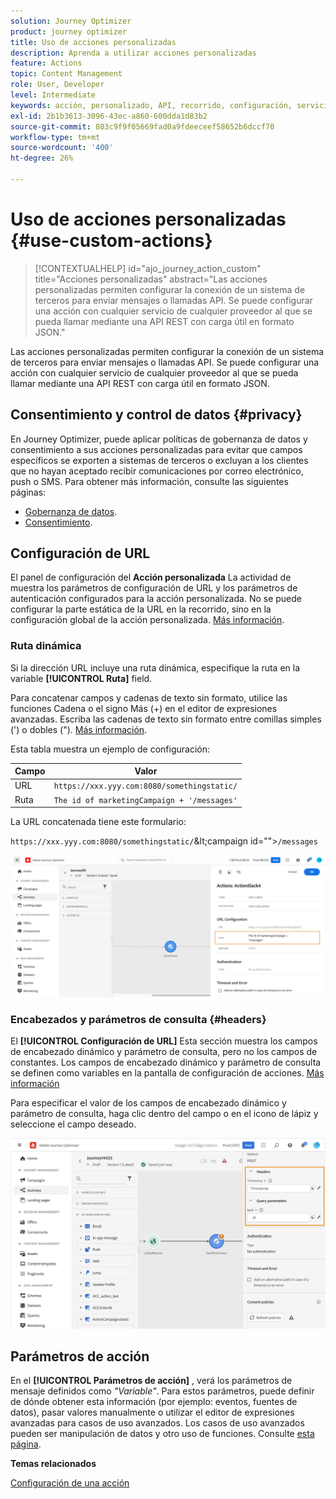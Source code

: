 ```yaml
---
solution: Journey Optimizer
product: journey optimizer
title: Uso de acciones personalizadas
description: Aprenda a utilizar acciones personalizadas
feature: Actions
topic: Content Management
role: User, Developer
level: Intermediate
keywords: acción, personalizado, API, recorrido, configuración, servicio
exl-id: 2b1b3613-3096-43ec-a860-600dda1d83b2
source-git-commit: 803c9f9f05669fad0a9fdeeceef58652b6dccf70
workflow-type: tm+mt
source-wordcount: '400'
ht-degree: 26%

---
```


# Uso de acciones personalizadas {#use-custom-actions}

>[!CONTEXTUALHELP]
>id="ajo_journey_action_custom"
>title="Acciones personalizadas"
>abstract="Las acciones personalizadas permiten configurar la conexión de un sistema de terceros para enviar mensajes o llamadas API. Se puede configurar una acción con cualquier servicio de cualquier proveedor al que se pueda llamar mediante una API REST con carga útil en formato JSON."

Las acciones personalizadas permiten configurar la conexión de un sistema de terceros para enviar mensajes o llamadas API. Se puede configurar una acción con cualquier servicio de cualquier proveedor al que se pueda llamar mediante una API REST con carga útil en formato JSON.

## Consentimiento y control de datos {#privacy}

En Journey Optimizer, puede aplicar políticas de gobernanza de datos y consentimiento a sus acciones personalizadas para evitar que campos específicos se exporten a sistemas de terceros o excluyan a los clientes que no hayan aceptado recibir comunicaciones por correo electrónico, push o SMS. Para obtener más información, consulte las siguientes páginas:

* [Gobernanza de datos](../action/action-privacy.md).
* [Consentimiento](../action/consent.md).

## Configuración de URL

El panel de configuración del **Acción personalizada** La actividad de muestra los parámetros de configuración de URL y los parámetros de autenticación configurados para la acción personalizada. No se puede configurar la parte estática de la URL en la recorrido, sino en la configuración global de la acción personalizada. [Más información](../action/about-custom-action-configuration.md).

### Ruta dinámica

Si la dirección URL incluye una ruta dinámica, especifique la ruta en la variable **[!UICONTROL Ruta]** field.

Para concatenar campos y cadenas de texto sin formato, utilice las funciones Cadena o el signo Más (+) en el editor de expresiones avanzadas. Escriba las cadenas de texto sin formato entre comillas simples (&#39;) o dobles (&quot;). [Más información](expression/expressionadvanced.md).

Esta tabla muestra un ejemplo de configuración:

| Campo | Valor |
| --- | --- |
| URL | `https://xxx.yyy.com:8080/somethingstatic/` |
| Ruta | `The id of marketingCampaign + '/messages'` |

La URL concatenada tiene este formulario:

`https://xxx.yyy.com:8080/somethingstatic/`\&lt;campaign id=&quot;&quot;>`/messages`

![](assets/journey-custom-action-url.png)

### Encabezados y parámetros de consulta {#headers}

El **[!UICONTROL Configuración de URL]** Esta sección muestra los campos de encabezado dinámico y parámetro de consulta, pero no los campos de constantes. Los campos de encabezado dinámico y parámetro de consulta se definen como variables en la pantalla de configuración de acciones. [Más información](../action/about-custom-action-configuration.md#url-configuration)

Para especificar el valor de los campos de encabezado dinámico y parámetro de consulta, haga clic dentro del campo o en el icono de lápiz y seleccione el campo deseado.

![](assets/journey-dynamicheaderfield.png)

## Parámetros de acción

En el **[!UICONTROL Parámetros de acción]** , verá los parámetros de mensaje definidos como _&quot;Variable&quot;_. Para estos parámetros, puede definir de dónde obtener esta información (por ejemplo: eventos, fuentes de datos), pasar valores manualmente o utilizar el editor de expresiones avanzadas para casos de uso avanzados. Los casos de uso avanzados pueden ser manipulación de datos y otro uso de funciones. Consulte [esta página](expression/expressionadvanced.md).

**Temas relacionados**

[Configuración de una acción](../action/about-custom-action-configuration.md)
